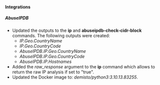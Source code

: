 #### Integrations
##### AbuseIPDB
- Updated the outputs to the **ip** and **abuseipdb-check-cidr-block** commands. The following outputs were created:
    - *IP.Geo.CountryName*
    - *IP.Geo.CountryCode*
    - *AbuseIPDB.IP.Geo.CountryName*
    - *AbuseIPDB.IP.Geo.CountryCode*
    - *AbuseIPDB.IP.Hostnames*
- Added the *raw_response* argument to the **ip** command which allows to return the raw IP analysis if set to "true".
- Updated the Docker image to: *demisto/python3:3.10.13.83255*.